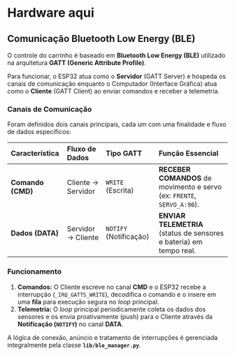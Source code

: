 # Hardware aqui


## Comunicação Bluetooth Low Energy (BLE)

O controle do carrinho é baseado em **Bluetooth Low Energy (BLE)** utilizado na arquitetura **GATT (Generic Attribute Profile)**.

Para funcionar, o ESP32 atua como o **Servidor** (GATT Server) e hospeda os canais de comunicação enquanto o Computador (Interface Gráfica) atua como o **Cliente** (GATT Client) ao enviar comandos e receber a telemetria.

### Canais de Comunicação

Foram definidos dois canais principais, cada um com uma finalidade e fluxo de dados específicos:

| Característica | Fluxo de Dados | Tipo GATT | Função Essencial |
| :--- | :--- | :--- | :--- |
| **Comando (CMD)** | Cliente $\rightarrow$ Servidor | `WRITE` (Escrita) | **RECEBER COMANDOS** de movimento e servo (ex: `FRENTE`, `SERVO_A:90`). |
| **Dados (DATA)** | Servidor $\rightarrow$ Cliente | `NOTIFY` (Notificação) | **ENVIAR TELEMETRIA** (status de sensores e bateria) em tempo real. |

### Funcionamento 

1.  **Comandos:** O Cliente escreve no canal **CMD** e o ESP32 recebe a interrupção (`_IRQ_GATTS_WRITE`), decodifica o comando e o insere em uma **fila** para execução segura no *loop* principal.
2.  **Telemetria:** O *loop* principal periodicamente coleta os dados dos sensores e os envia proativamente (push) para o Cliente através da **Notificação (`NOTIFY`)** no canal **DATA**.

A lógica de conexão, anúncio e tratamento de interrupções é gerenciada integralmente pela classe **`lib/ble_manager.py`**.
